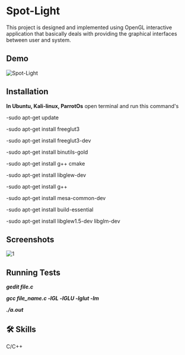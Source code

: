 
# Spot-Light

This project is designed and implemented using OpenGL interactive application that basically deals with providing the graphical interfaces between user and system.


## Demo

![Spot-Light](https://user-images.githubusercontent.com/107365081/211509038-31d734ac-5ea0-4e9e-aa73-322b0772e371.gif)

## Installation

**In Ubuntu, Kali-linux, ParrotOs** 
open terminal and run this command's

-sudo apt-get update

-sudo apt-get install freeglut3

-sudo apt-get install freeglut3-dev

-sudo apt-get install binutils-gold

-sudo apt-get install g++ cmake

-sudo apt-get install libglew-dev

-sudo apt-get install g++

-sudo apt-get install mesa-common-dev

-sudo apt-get install build-essential

-sudo apt-get install libglew1.5-dev libglm-dev

    
## Screenshots

![1](https://user-images.githubusercontent.com/107365081/211509303-41182b4f-027b-4424-b5a5-ec08b16e5e76.png)


## Running Tests

***gedit file.c***

***gcc file_name.c -lGL -lGLU -lglut -lm***

***./a.out***


## 🛠 Skills
C/C++

